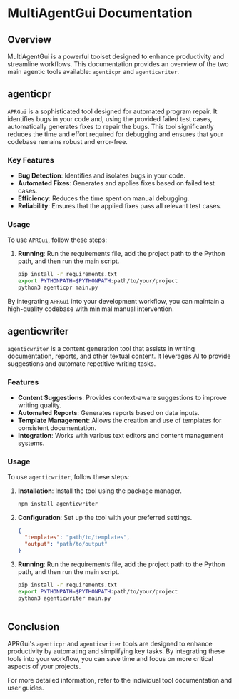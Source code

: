 # MultiAgentGui Documentation

## Overview

MultiAgentGui is a powerful toolset designed to enhance productivity and streamline workflows. This documentation provides an overview of the two main agentic tools available: `agenticpr` and `agenticwriter`.

## agenticpr

`APRGui` is a sophisticated tool designed for automated program repair. It identifies bugs in your code and, using the provided failed test cases, automatically generates fixes to repair the bugs. This tool significantly reduces the time and effort required for debugging and ensures that your codebase remains robust and error-free.

### Key Features

- **Bug Detection**: Identifies and isolates bugs in your code.
- **Automated Fixes**: Generates and applies fixes based on failed test cases.
- **Efficiency**: Reduces the time spent on manual debugging.
- **Reliability**: Ensures that the applied fixes pass all relevant test cases.
### Usage

To use `APRGui`, follow these steps:

1. **Running**: Run the requirements file, add the project path to the Python path, and then run the main script.
    ```bash
    pip install -r requirements.txt
    export PYTHONPATH=$PYTHONPATH:path/to/your/project
    python3 agenticpr main.py
    ```

By integrating `APRGui` into your development workflow, you can maintain a high-quality codebase with minimal manual intervention.


## agenticwriter

`agenticwriter` is a content generation tool that assists in writing documentation, reports, and other textual content. It leverages AI to provide suggestions and automate repetitive writing tasks.

### Features

- **Content Suggestions**: Provides context-aware suggestions to improve writing quality.
- **Automated Reports**: Generates reports based on data inputs.
- **Template Management**: Allows the creation and use of templates for consistent documentation.
- **Integration**: Works with various text editors and content management systems.

### Usage

To use `agenticwriter`, follow these steps:

1. **Installation**: Install the tool using the package manager.
    ```bash
    npm install agenticwriter
    ```
2. **Configuration**: Set up the tool with your preferred settings.
    ```json
    {
      "templates": "path/to/templates",
      "output": "path/to/output"
    }
    ```
3. **Running**: Run the requirements file, add the project path to the Python path, and then run the main script.    
    ```bash
    pip install -r requirements.txt
    export PYTHONPATH=$PYTHONPATH:path/to/your/project
    python3 agenticwriter main.py
    ```
    ```

## Conclusion

APRGui's `agenticpr` and `agenticwriter` tools are designed to enhance productivity by automating and simplifying key tasks. By integrating these tools into your workflow, you can save time and focus on more critical aspects of your projects.

For more detailed information, refer to the individual tool documentation and user guides.